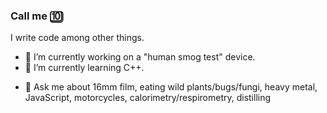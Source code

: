 ### Call me 🔟

I write code among other things.

- 🔭 I’m currently working on a "human smog test" device.
- 🌱 I’m currently learning C++.
<!-- - 👯 I’m looking to collaborate on ... -->
<!-- - 🤔 I’m looking for help with ... -->
- 💬 Ask me about 16mm film, eating wild plants/bugs/fungi, heavy metal, JavaScript, motorcycles, calorimetry/respirometry, distilling
<!-- - 📫 How to reach me: ... -->
<!-- - 😄 Pronouns: p**** l***** -->
<!-- - ⚡ Fun fact: ... -->
